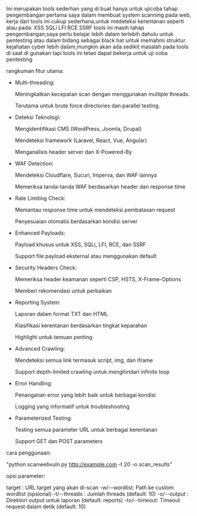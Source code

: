 Ini merupakan tools sederhan yang di buat hanya untuk ujicoba tahap pengembangan pertama saya dalam membuat system scanning pada web, kerja dari tools ini cukup sederhana,untuk medeteksi kerentanan seperti atau pada:
XSS 
SQLi 
LFI
RCE
SSRF
tools ini masih tahap pengembangan,saya perlu belajar lebih dalam terlebih dahulu untuk pentesting atau dalam bidang sebagai black hat untuk memahmi struktur kejahatan cyber lebih dalam,mungkin akan ada sedikit masalah pada tools di saat di gunakan tapi tools ini tetao dapat bekerja untuk uji coba pentesting

rangkuman fitur utama:
   - Multi-threading:
    
       Meningkatkan kecepatan scan dengan menggunakan multiple threads.
       
       Terutama untuk brute force directories dan parallel testing.

   - Deteksi Teknologi:

        Mengidentifikasi CMS (WordPress, Joomla, Drupal)

        Mendeteksi framework (Laravel, React, Vue, Angular)

        Menganalisis header server dan X-Powered-By

   - WAF Detection:

        Mendeteksi Cloudflare, Sucuri, Imperva, dan WAF lainnya

        Memeriksa tanda-tanda WAF berdasarkan header dan response time

   - Rate Limiting Check:

        Memantau response time untuk mendeteksi pembatasan request

        Penyesuaian otomatis berdasarkan kondisi server

   - Enhanced Payloads:

        Payload khusus untuk XSS, SQLi, LFI, RCE, dan SSRF

        Support file payload eksternal atau menggunakan default

   - Security Headers Check:

        Memeriksa header keamanan seperti CSP, HSTS, X-Frame-Options

        Memberi rekomendasi untuk perbaikan

   - Reporting System:

        Laporan dalam format TXT dan HTML

        Klasifikasi kerentanan berdasarkan tingkat keparahan

        Highlight untuk temuan penting

   - Advanced Crawling:

        Mendeteksi semua link termasuk script, img, dan iframe

        Support depth-limited crawling untuk menghindari infinite loop

   - Error Handling:

        Penanganan error yang lebih baik untuk berbagai kondisi

        Logging yang informatif untuk troubleshooting

   - Parameterized Testing:

        Testing semua parameter URL untuk berbagai kerentanan

        Support GET dan POST parameters
     
cara penggunaan:

"python scanwebvuln.py http://example.com -t 20 -o scan_results"

opsi parameter:

target       : URL target yang akan di-scan
-w/--wordlist: Path ke custom wordlist (opsional)
-t/--threads : Jumlah threads (default: 10)
-o/--output  : Direktori output untuk laporan (default: reports)
-to/--timeout: Timeout request dalam detik (default: 10)
